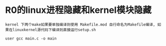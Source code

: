 # R0的linux进程隐藏和kernel模块隐藏

```
kernel 下两个make如果要单独编译则使用 Makefile.mod 自行命名为Makefile编译, 如果在linuxkernel源代码下编译则直接运行setup.sh

user gcc main.c -o main
```

